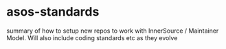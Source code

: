 # asos-standards
summary of how to setup new repos to work with InnerSource / Maintainer Model. Will also include coding standards etc as they evolve
